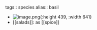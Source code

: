 tags:: species
alias:: basil

- ![image.png](https://peach-geographical-bat-397.mypinata.cloud/ipfs/QmQQZvcjFVQ8rha3sbu1orRzXda5HviNRcbwixYGsGsund){:height 439, :width 641}
- [[salads]]: as [[spice]]